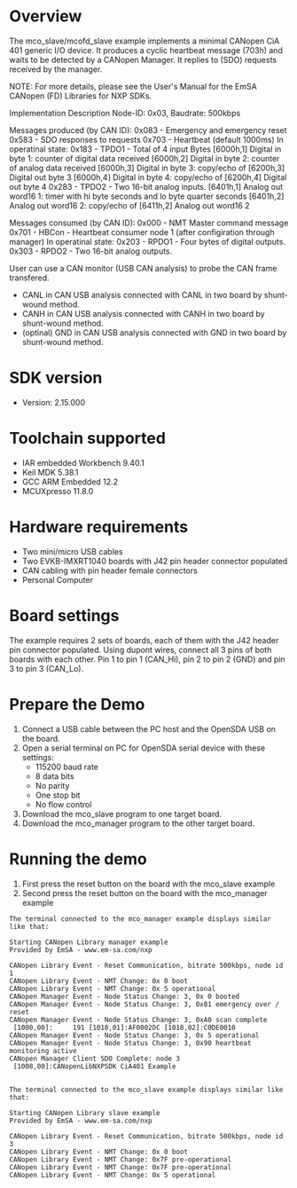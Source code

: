 Overview
========
The mco_slave/mcofd_slave example implements a minimal CANopen CiA 401 generic I/O device.
It produces a cyclic heartbeat message (703h) and waits to be detected by a 
CANopen Manager. It replies to (SDO) requests received by the manager.

NOTE: For more details, please see the User's Manual for the
EmSA CANopen (FD) Libraries for NXP SDKs.


Implementation Description
Node-ID: 0x03, Baudrate: 500kbps

Messages produced (by CAN ID):
0x083 - Emergency and emergency reset
0x583 - SDO responses to requests
0x703 - Heartbeat (default 1000ms)
In operatinal state:
0x183 - TPDO1 - Total of 4 input Bytes
    [6000h,1] Digital in byte 1: counter of digital data received
    [6000h,2] Digital in byte 2: counter of analog data received
    [6000h,3] Digital in byte 3: copy/echo of [6200h,3] Digital out byte 3
    [6000h,4] Digital in byte 4: copy/echo of [6200h,4] Digital out byte 4
0x283 - TPDO2 - Two 16-bit analog inputs.
    [6401h,1] Analog out word16 1: timer with hi byte seconds and lo byte quarter seconds
    [6401h,2] Analog out word16 2: copy/echo of [6411h,2] Analog out word16 2

Messages consumed (by CAN ID):
0x000 - NMT Master command message
0x701 - HBCon - Heartbeat consumer node 1 (after configiration through manager)
In operatinal state:
0x203 - RPDO1 - Four bytes of digital outputs. 
0x303 - RPDO2 - Two 16-bit analog outputs.

User can use a CAN monitor (USB CAN analysis) to probe the CAN frame transfered.
- CANL in CAN USB analysis connected with CANL in two board by shunt-wound method.
- CANH in CAN USB analysis connected with CANH in two board by shunt-wound method.
- (optinal) GND in CAN USB analysis connected with GND in two board by shunt-wound method.

SDK version
===========
- Version: 2.15.000

Toolchain supported
===================
- IAR embedded Workbench  9.40.1
- Keil MDK  5.38.1
- GCC ARM Embedded  12.2
- MCUXpresso  11.8.0

Hardware requirements
=====================
- Two mini/micro USB cables
- Two EVKB-IMXRT1040 boards with J42 pin header connector populated
- CAN cabling with pin header female connectors 
- Personal Computer

Board settings
==============
The example requires 2 sets of boards, each of them with the J42 header pin connector populated.
Using dupont wires, connect all 3 pins of both boards with each other.
Pin 1 to pin 1 (CAN_Hi), pin 2 to pin 2 (GND) and pin 3 to pin 3 (CAN_Lo).

Prepare the Demo
================
1. Connect a USB cable between the PC host and the OpenSDA USB on the board.
2. Open a serial terminal on PC for OpenSDA serial device with these settings:
   - 115200 baud rate
   - 8 data bits
   - No parity
   - One stop bit
   - No flow control
3. Download the mco_slave program to one target board.
4. Download the mco_manager program to the other target board.

Running the demo
================
1. First press the reset button on the board with the mco_slave example
2. Second press the reset button on the board with the mco_manager example

~~~~~~~~~~~~~~~~~~~~~
The terminal connected to the mco_manager example displays similar like that:

Starting CANopen Library manager example
Provided by EmSA - www.em-sa.com/nxp

CANopen Library Event - Reset Communication, bitrate 500kbps, node id 1
CANopen Library Event - NMT Change: 0x 0 boot
CANopen Library Event - NMT Change: 0x 5 operational
CANopen Manager Event - Node Status Change: 3, 0x 0 booted
CANopen Manager Event - Node Status Change: 3, 0x81 emergency over / reset
CANopen Manager Event - Node Status Change: 3, 0xA0 scan complete
 [1000,00]:     191 [1018,01]:AF0002DC [1018,02]:C0DE0010
CANopen Manager Event - Node Status Change: 3, 0x 5 operational
CANopen Manager Event - Node Status Change: 3, 0x90 heartbeat monitoring active
CANopen Manager Client SDO Complete: node 3
 [1008,00]:CANopenLibNXPSDK CiA401 Example
 

The terminal connected to the mco_slave example displays similar like that:

Starting CANopen Library slave example
Provided by EmSA - www.em-sa.com/nxp

CANopen Library Event - Reset Communication, bitrate 500kbps, node id 3
CANopen Library Event - NMT Change: 0x 0 boot
CANopen Library Event - NMT Change: 0x7F pre-operational
CANopen Library Event - NMT Change: 0x7F pre-operational
CANopen Library Event - NMT Change: 0x 5 operational
~~~~~~~~~~~~~~~~~~~~~
